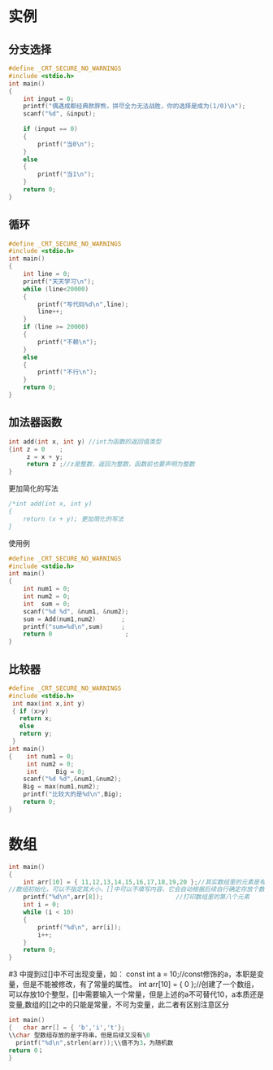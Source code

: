 # 实例
## 分支选择
```c
#define _CRT_SECURE_NO_WARNINGS
#include <stdio.h>
int main()
{
	int input = 0;
	printf("偶遇成都经典款胖熊，拼尽全力无法战胜，你的选择是成为(1/0)\n");
	scanf("%d", &input);
	
	if (input == 0)
	{ 
		printf("当0\n");
	}
	else
	{
		printf("当1\n");
	}
	return 0;
}
```
## 循环
```c
#define _CRT_SECURE_NO_WARNINGS
#include <stdio.h>
int	main()
{
	int line = 0;
	printf("天天学习\n");
	while (line<20000) 
	{  
		printf("写代码%d\n",line);
		line++;
	}
	if (line >= 20000)
	{
		printf("不赖\n");
	}
	else 
	{
		printf("不行\n");
	}
	return 0;
}
```
## 加法器函数
```c
int add(int x, int y) //int为函数的返回值类型
{int z = 0    ;
	 z = x + y;
	 return z ;//z是整数，返回为整数，函数前也要声明为整数
}
```
更加简化的写法
```c
/*int add(int x, int y)
{
	return (x + y); 更加简化的写法
}
```
使用例
```c
#define _CRT_SECURE_NO_WARNINGS
#include <stdio.h>
int main()
{
	int num1 = 0;
	int num2 = 0;
	int  sum = 0;
	scanf("%d %d", &num1, &num2);
	sum = Add(num1,num2)       ;
	printf("sum=%d\n",sum)     ;
	return 0                    ;
}
```
## 比较器
```c
#define _CRT_SECURE_NO_WARNINGS
#include <stdio.h>
 int max(int x,int y)
 { if (x>y)
   return x;
   else
   return y;
 }
int main()
{    int num1 = 0;
     int num2 = 0;
     int     Big = 0;
    scanf("%d %d",&num1,&num2);
    Big = max(num1,num2);
    printf("比较大的是%d\n",Big);
    return 0;
}
```

# 数组
```c
int main()
{
	int arr[10] = { 11,12,13,14,15,16,17,18,19,20 };//其实数组里的元素是有隐藏的排序下标的，从0开始
//数组初始化，可以不指定其大小，[]中可以不填写内容，它会自动根据后续自行确定存放个数
	printf("%d\n",arr[8]);                    //打印数组里的第八个元素 
	int i = 0;
	while (i < 10)
	{
		printf("%d\n", arr[i]);  
		i++;
	}
	return 0;
}
```
#3 中提到过[]中不可出现变量，如：
const int a = 10;//const修饰的a，本职是变量，但是不能被修改，有了常量的属性。
int arr[10] = { 0 };//创建了一个数组，可以存放10个整型，[]中需要输入一个常量，但是上述的a不可替代10，a本质还是变量,数组的[]之中的只能是常量，不可为变量，此二者有区别注意区分
```c
int main()
{   char arr[] = { 'b','i','t'};
\\char 型数组存放的是字符串，但是后续又没有\0
  printf("%d\n",strlen(arr));\\值不为3，为随机数
return 0；
}
```

